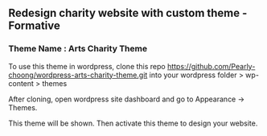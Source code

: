 ## Redesign charity website with custom theme - Formative 

### Theme Name : Arts Charity Theme
To use this theme in wordpress, clone this repo https://github.com/Pearly-choong/wordpress-arts-charity-theme.git into your wordpress folder > wp-content > themes

After cloning, open wordpress site dashboard and go to Appearance -> Themes.

This theme will be shown. Then activate this theme to design your website.
